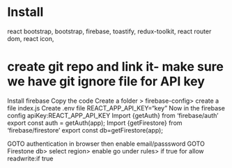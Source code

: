 # Install

react bootstrap,
bootstrap,
firebase,
toastify,
redux-toolkit,
react router dom,
react icon,

# create git repo and link it- make sure we have git ignore file for API key

Install firebase
Copy the code
Create a folder > firebase-config> create a file index.js
Create .env file
REACT_APP_API_KEY=“key”
Now in the firebase config
apiKey:REACT_APP_API_KEY
Import {getAuth} from ‘firebase/auth’
export const auth = getAuth(app);
Import {getFirestore} from ‘firebase/firestore’
export const db=getFirestore(app);

GOTO authentication in browser then enable email/passsword
GOTO Firestone db> select region> enable
go under rules> if true for allow readwrite:if true
